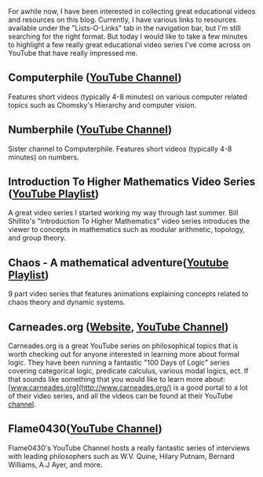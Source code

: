 <!-- 
.. title: Great Educational Youtube Series
.. slug: great-educational-youtube-series
.. date: 2016-02-27 19:53:11 UTC-05:00
.. tags: 
.. category: 
.. link: 
.. description: 
.. type: text
-->

For awhile now, I have been interested in collecting great educational videos and resources on this blog. Currently, I have various links to resources available under the "Lists-O-Links" tab in the navigation bar, but I'm still searching for the right format. But today I would like to take a few minutes to highlight a few really great educational video series I've come across on YouTube that have really impressed me.

## Computerphile ([YouTube Channel](https://www.youtube.com/user/Computerphile))

Features short videos (typically 4-8 minutes) on various computer related topics such as Chomsky's Hierarchy and computer vision. 

## Numberphile ([YouTube Channel](https://www.youtube.com/user/numberphile))

Sister channel to Computerphile. Features short videos (typically 4-8 minutes) on numbers.

## Introduction To Higher Mathematics Video Series ([YouTube Playlist](https://www.youtube.com/playlist?list=PLZzHxk_TPOStgPtqRZ6KzmkUQBQ8TSWVX))

A great video series I started working my way through last summer. Bill Shillito's "Introduction To Higher Mathematics" video series introduces the viewer to concepts in mathematics such as modular arithmetic, topology, and group theory. 

## Chaos - A mathematical adventure([Youtube Playlist](https://www.youtube.com/playlist?list=PLelIK3uylPMHTEZ0hEx3PshdSx6awKmxa))

9 part video series that features animations explaining concepts related to chaos theory and dynamic systems. 


## Carneades.org ([Website](http://www.carneades.org/), [YouTube Channel](https://www.youtube.com/user/carneadesofcyrene))

Carneades.org is a great YouTube series on philosophical topics that is worth checking out for anyone interested in learning more about formal logic. They have been running a fantastic "100 Days of Logic" series covering categorical logic, predicate calculus, various modal logics, ect. If that sounds like something that you would like to learn more about: [www.carneades.org](http://www.carneades.org/) is a good portal to a lot of their video series, and all the videos can be found at their YouTube [channel](https://www.youtube.com/user/carneadesofcyrene).

## Flame0430([YouTube Channel](https://www.youtube.com/user/flame0430))

Flame0430's YouTube Channel hosts a really fantastic series of interviews with leading philosophers such as W.V. Quine, Hilary Putnam, Bernard Williams, A.J Ayer, and more. 

